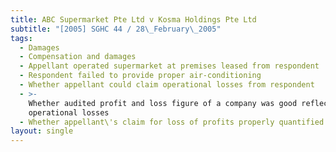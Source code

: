 ```yaml
---
title: ABC Supermarket Pte Ltd v Kosma Holdings Pte Ltd
subtitle: "[2005] SGHC 44 / 28\_February\_2005"
tags:
  - Damages
  - Compensation and damages
  - Appellant operated supermarket at premises leased from respondent
  - Respondent failed to provide proper air-conditioning
  - Whether appellant could claim operational losses from respondent
  - >-
    Whether audited profit and loss figure of a company was good reflection of
    operational losses
  - Whether appellant\'s claim for loss of profits properly quantified
layout: single
---
```


